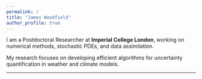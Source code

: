 ```yaml
---
permalink: /
title: "James Woodfield"
author_profile: true
---
```


I am a Postdoctoral Researcher at **Imperial College London**, working on
numerical methods, stochastic PDEs, and data assimilation.  

My research focuses on developing efficient algorithms for uncertainty
quantification in weather and climate models.

---
